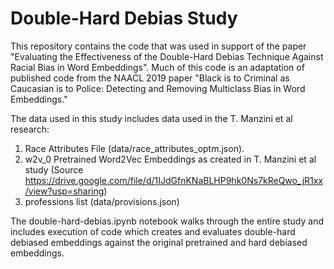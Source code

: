 # Double-Hard Debias Study

This repository contains the code that was used in support of the paper "Evaluating the Effectiveness of the Double-Hard Debias Technique Against Racial Bias in Word Embeddings".
Much of this code is an adaptation of published code from the NAACL 2019 paper "Black is to Criminal as Caucasian is to Police: Detecting and Removing Multiclass Bias in Word Embeddings."

The data used in this study includes data used in the T. Manzini et al research:
1. Race Attributes File (data/race_attributes_optm.json).
2. w2v_0 Pretrained Word2Vec Embeddings as created in T. Manzini et al study (Source https://drive.google.com/file/d/1IJdGfnKNaBLHP9hk0Ns7kReQwo_jR1xx/view?usp=sharing)
3. professions list (data/provisions.json)

The double-hard-debias.ipynb notebook walks through the entire study and includes execution of code which creates and evaluates double-hard debiased embeddings against
the original pretrained and hard debiased embeddings.